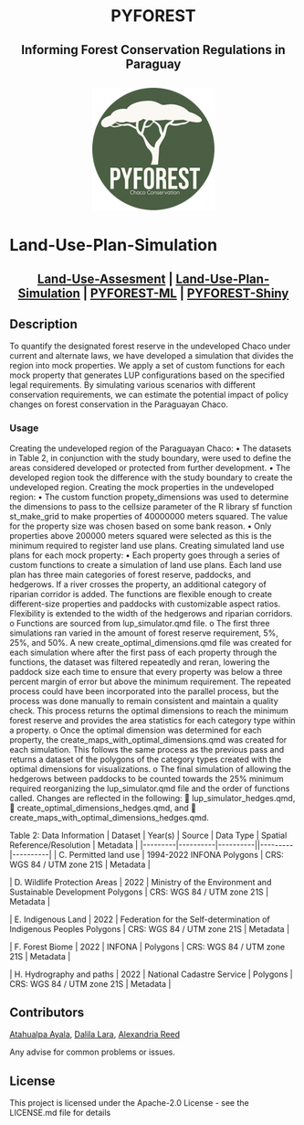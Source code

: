 <h1 align="center">

PYFOREST

</h1>

<h2 align="center">

Informing Forest Conservation Regulations in Paraguay

</h2>

<h2 align="center">

![Banner](https://github.com/cp-PYFOREST/Land-Use-Plan-Simulation/blob/b31f243a025d718321b7ec219f0e091dc9856a81/img/logo.png)

</h2>

# Land-Use-Plan-Simulation


<h2 align="center">

[Land-Use-Assesment](https://github.com/cp-PYFOREST/Land-Use-Assessment) | [Land-Use-Plan-Simulation](https://github.com/cp-PYFOREST/Land-Use-Plan-Simulation) | [PYFOREST-ML](https://github.com/cp-PYFOREST/PYFOREST-ML) | [PYFOREST-Shiny](https://github.com/cp-PYFOREST/PYFOREST-Shiny)

</h2>

## Description

To quantify the designated forest reserve in the undeveloped Chaco under current and alternate laws, we have developed a simulation that divides the region into mock properties. We apply a set of custom functions for each mock property that generates LUP configurations based on the specified legal requirements. By simulating various scenarios with different conservation requirements, we can estimate the potential impact of policy changes on forest conservation in the Paraguayan Chaco.

### Usage

Creating the undeveloped region of the Paraguayan Chaco:
•	The datasets in Table 2, in conjunction with the study boundary, were used to define the areas considered developed or protected from further development.
•	The developed region took the difference with the study boundary to create the undeveloped region. 
Creating the mock properties in the undeveloped region:
•	The custom function propety_dimensions was used to determine the dimensions to pass to the cellsize parameter of the R library sf function st_make_grid to make properties of 40000000 meters squared. The value for the property size was chosen based on some bank reason.
•	Only properties above 200000 meters squared were selected as this is the minimum required to register land use plans. 
Creating simulated land use plans for each mock property:
•	Each property goes through a series of custom functions to create a simulation of land use plans. Each land use plan has three main categories of forest reserve, paddocks, and hedgerows. If a river crosses the property, an additional category of riparian corridor is added. The functions are flexible enough to create different-size properties and paddocks with customizable aspect ratios. Flexibility is extended to the width of the hedgerows and riparian corridors.
o	Functions are sourced from lup_simulator.qmd file.
o	The first three simulations ran varied in the amount of forest reserve requirement, 5%, 25%, and 50%. A new create_optimal_dimensions.qmd file was created for each simulation where after the first pass of each property through the functions, the dataset was filtered repeatedly and reran, lowering the paddock size each time to ensure that every property was below a three percent margin of error but above the minimum requirement. The repeated process could have been incorporated into the parallel process, but the process was done manually to remain consistent and maintain a quality check. This process returns the optimal dimensions to reach the minimum forest reserve and provides the area statistics for each category type within a property. 
o	Once the optimal dimension was determined for each property, the create_maps_with_optimal_dimensions.qmd was created for each simulation. This follows the same process as the previous pass and returns a dataset of the polygons of the category types created with the optimal dimensions for visualizations. 
o	The final simulation of allowing the hedgerows between paddocks to be counted towards the 25% minimum required reorganizing the lup_simulator.qmd file and the order of functions called. Changes are reflected in the following:
	lup_simulator_hedges.qmd, 
	create_optimal_dimensions_hedges.qmd, and 
	create_maps_with_optimal_dimensions_hedges.qmd.

Table 2: Data Information
| Dataset | Year(s) | Source | Data Type | Spatial Reference/Resolution | Metadata |
|---------|----------|----------||---------|----------|
| C. Permitted land use  |	1994-2022	INFONA	Polygons |	CRS: WGS 84 / UTM zone 21S |	Metadata |

| D. Wildlife Protection Areas |	2022 |	Ministry of the Environment and Sustainable Development	Polygons | 	CRS: WGS 84 / UTM zone 21S | 	Metadata |

| E. Indigenous Land |	2022 |	Federation for the Self-determination of Indigenous Peoples	Polygons |	CRS: WGS 84 / UTM zone 21S |	Metadata |

| F. Forest Biome |	2022 |	INFONA |	Polygons |	CRS: WGS 84 / UTM zone 21S |	Metadata |

| H. Hydrography and paths |	2022 |	National Cadastre Service |	Polygons |	CRS: WGS 84 / UTM zone 21S | Metadata |





## Contributors
[Atahualpa Ayala](Atahualpa-Ayala), [Dalila Lara](https://github.com/dalilalara), [Alexandria Reed](https://github.com/reedalexandria)

Any advise for common problems or issues.

## License

This project is licensed under the Apache-2.0 License - see the LICENSE.md file for details

